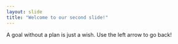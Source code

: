 ```yaml
---
layout: slide
title: "Welcome to our second slide!"
---
```

A goal without a plan is just a wish.
Use the left arrow to go back!
